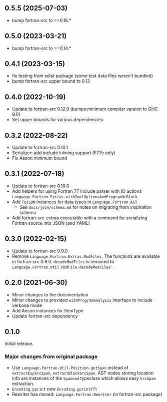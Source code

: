## 0.5.5 (2025-07-03)
  * bump fortran-src to ==0.16.\*

## 0.5.0 (2023-03-21)
  * bump fortran-src to ==0.14.\*

## 0.4.1 (2023-03-15)
  * fix testing from sdist package (some test data files weren't bundled)
  * bump fortran-src upper bound to 0.13

## 0.4.0 (2022-10-19)
  * Update to fortran-src 0.12.0 (bumps minimum compiler version to GHC 9.0)
  * Set upper bounds for various dependencies

## 0.3.2 (2022-08-22)
  * Update to fortran-src 0.10.1
  * Serializer: add include inlining support (F77e only)
  * Fix Aeson minimum bound

## 0.3.1 (2022-07-18)
  * Update to fortran-src 0.10.0
  * Add helpers for using Fortran 77 include parser with IO actions
    `Language.Fortran.Extras.withToolOptionsAndProgramOrBlock`
  * Add `ToJSON` instances for data types in `Language.Fortran.AST`
    * See `docs/json/schema.md` for notes on migrating from inspiration schema
  * Add fortran-src-extras executable with a command for serializing Fortran
    source into JSON (and YAML)

## 0.3.0 (2022-02-15)
  * Update to fortran-src 0.9.0
  * Remove `Language.Fortran.Extras.ModFiles`. The functions are available
    in fortran-src 0.9.0. `decodeModFiles` is renamed to
    `Language.Fortran.Util.ModFile.decodeModFiles'`.

## 0.2.0 (2021-06-30)
  * Minor changes to the documentation
  * Minor changes to provided `withProgramAnalysis` interface to include verbose mode
  * Add Aeson instances for SemType
  * Update fortran-src dependency

## 0.1.0
Initial release.

### Major changes from original package
  * Use `Language.Fortran.Util.Position.getSpan` instead of `extractExpSrcSpan`,
    `extractBlockSrcSpan`. AST nodes storing location info are instances of the
    `Spanned` typeclass which allows easy `SrcSpan` extraction.
  * `Encoding.pprint` now `Encoding.pprint77l`
  * Rewriter has moved: `Language.Fortran.Rewriter` (in fortran-src package)
